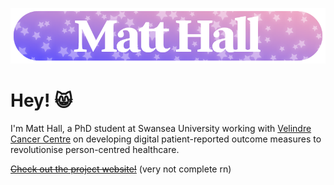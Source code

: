 ![Matt Hall](img/matthall_header_wide.png)

# Hey! 😸

I'm Matt Hall, a PhD student at Swansea University working with [Velindre Cancer Centre](https://velindre.nhs.wales) on developing digital patient-reported outcome measures to revolutionise person-centred healthcare.

[~~Check out the project website!~~](https://pch.wales/) (very not complete rn)
